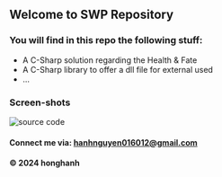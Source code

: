 ## Welcome to SWP Repository

### You will find in this repo the following stuff:

* A C-Sharp solution regarding the Health & Fate
* A C-Sharp library to offer a dll file for external used
* ...

### Screen-shots
![source code](https://vi.m.wikipedia.org/wiki/T%E1%BA%ADp_tin:Html-source-code.png)

#### Connect me via: hanhnguyen016012@gmail.com

#### &#169; 2024 honghanh
